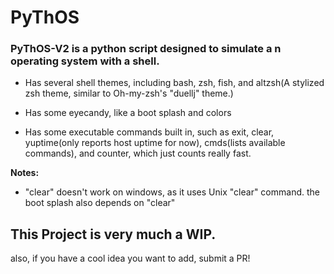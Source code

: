 # PyThOS

### PyThOS-V2 is a python script designed to simulate a n operating system with a shell.

* Has several shell themes, including bash, zsh, fish, and altzsh(A stylized zsh theme, similar to Oh-my-zsh's "duellj" theme.)

* Has some eyecandy, like a boot splash and colors 

* Has some executable commands built in, such as exit, clear, yuptime(only reports host uptime for now), cmds(lists available commands), and counter, which just counts really fast.

**Notes:**
* "clear" doesn't work on windows, as it uses Unix "clear" command. the boot splash also depends on "clear"

## This Project is very much a WIP.
also, if you have a cool idea you want to add, submit a PR!
